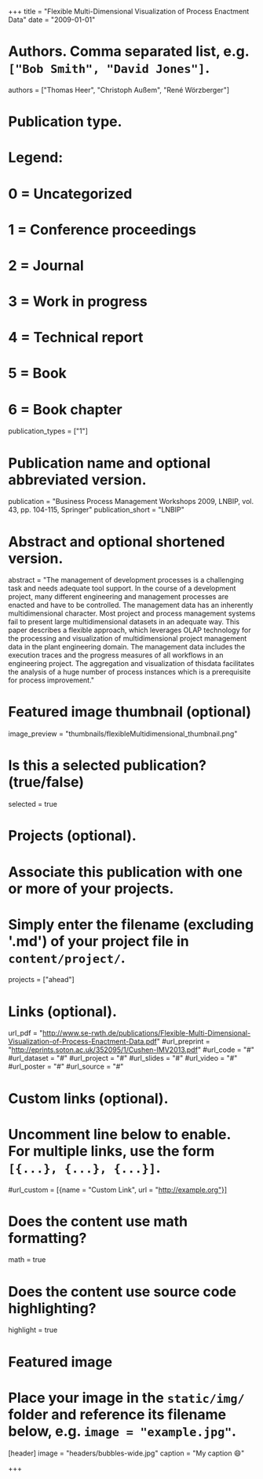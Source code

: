 +++
title = "Flexible Multi-Dimensional Visualization of Process Enactment Data"
date = "2009-01-01"

# Authors. Comma separated list, e.g. `["Bob Smith", "David Jones"]`.
authors = ["Thomas Heer", "Christoph Außem",  "René Wörzberger"]

# Publication type.
# Legend:
# 0 = Uncategorized
# 1 = Conference proceedings
# 2 = Journal
# 3 = Work in progress
# 4 = Technical report
# 5 = Book
# 6 = Book chapter
publication_types = ["1"]

# Publication name and optional abbreviated version.
publication = "Business Process Management Workshops 2009, LNBIP, vol. 43, pp. 104-115, Springer"
publication_short = "LNBIP"

# Abstract and optional shortened version.
abstract = "The management of development processes is a challenging task and needs adequate tool support. In the course of a development project, many different engineering and management processes are enacted and have to be controlled. The management data has an inherently multidimensional character. Most project and process management systems fail to present large multidimensional datasets in an adequate way. This paper describes a flexible approach, which leverages OLAP technology for the processing and visualization of multidimensional project management data in the plant engineering domain. The management data includes the execution traces and the progress measures of all workflows in an engineering project. The aggregation and visualization of thisdata facilitates the analysis of a huge number of process instances which is a prerequisite for process improvement."

# Featured image thumbnail (optional)
image_preview = "thumbnails/flexibleMultidimensional_thumbnail.png"

# Is this a selected publication? (true/false)
selected = true

# Projects (optional).
#   Associate this publication with one or more of your projects.
#   Simply enter the filename (excluding '.md') of your project file in `content/project/`.
projects = ["ahead"]

# Links (optional).
url_pdf = "http://www.se-rwth.de/publications/Flexible-Multi-Dimensional-Visualization-of-Process-Enactment-Data.pdf"
#url_preprint = "http://eprints.soton.ac.uk/352095/1/Cushen-IMV2013.pdf"
#url_code = "#"
#url_dataset = "#"
#url_project = "#"
#url_slides = "#"
#url_video = "#"
#url_poster = "#"
#url_source = "#"

# Custom links (optional).
#   Uncomment line below to enable. For multiple links, use the form `[{...}, {...}, {...}]`.
#url_custom = [{name = "Custom Link", url = "http://example.org"}]

# Does the content use math formatting?
math = true

# Does the content use source code highlighting?
highlight = true

# Featured image
# Place your image in the `static/img/` folder and reference its filename below, e.g. `image = "example.jpg"`.
[header]
image = "headers/bubbles-wide.jpg"
caption = "My caption :smile:"

+++
